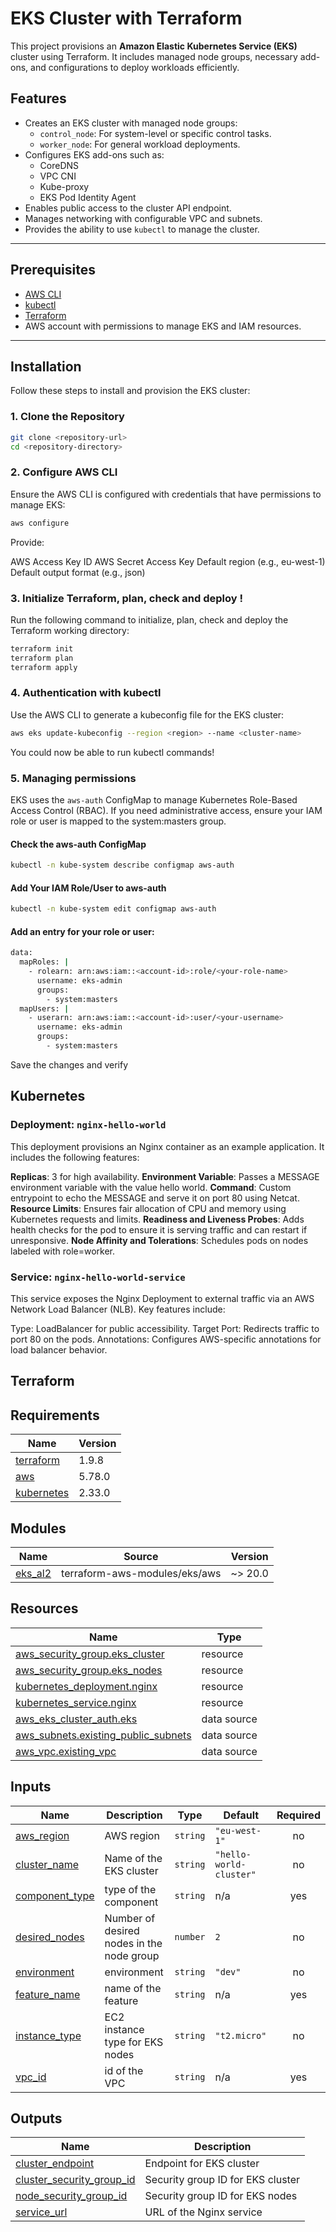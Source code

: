 <!-- BEGIN_TF_DOCS -->
# EKS Cluster with Terraform

This project provisions an **Amazon Elastic Kubernetes Service (EKS)** cluster using Terraform. It includes managed node groups, necessary add-ons, and configurations to deploy workloads efficiently.

## Features

- Creates an EKS cluster with managed node groups:
  - `control_node`: For system-level or specific control tasks.
  - `worker_node`: For general workload deployments.
- Configures EKS add-ons such as:
  - CoreDNS
  - VPC CNI
  - Kube-proxy
  - EKS Pod Identity Agent
- Enables public access to the cluster API endpoint.
- Manages networking with configurable VPC and subnets.
- Provides the ability to use `kubectl` to manage the cluster.

---

## Prerequisites

- [AWS CLI](https://docs.aws.amazon.com/cli/latest/userguide/install-cliv2.html)
- [kubectl](https://kubernetes.io/docs/tasks/tools/install-kubectl/)
- [Terraform](https://developer.hashicorp.com/terraform/tutorials/aws-get-started/install-cli)
- AWS account with permissions to manage EKS and IAM resources.

---

## Installation

Follow these steps to install and provision the EKS cluster:

### 1. Clone the Repository

```bash
git clone <repository-url>
cd <repository-directory>
```

### 2. Configure AWS CLI

Ensure the AWS CLI is configured with credentials that have permissions to manage EKS:
```bash
aws configure
```
Provide:

AWS Access Key ID
AWS Secret Access Key
Default region (e.g., eu-west-1)
Default output format (e.g., json)

### 3. Initialize Terraform, plan, check and deploy !

Run the following command to initialize, plan, check and deploy the Terraform working directory:
```bash
terraform init
terraform plan
terraform apply
```

### 4. Authentication with kubectl
Use the AWS CLI to generate a kubeconfig file for the EKS cluster:
```bash
aws eks update-kubeconfig --region <region> --name <cluster-name>
```

You could now be able to run kubectl commands!

### 5. Managing permissions

EKS uses the `aws-auth` ConfigMap to manage Kubernetes Role-Based Access Control (RBAC). If you need administrative access, ensure your IAM role or user is mapped to the system:masters group.

#### Check the aws-auth ConfigMap
```bash
kubectl -n kube-system describe configmap aws-auth
```

#### Add Your IAM Role/User to aws-auth
```bash
kubectl -n kube-system edit configmap aws-auth
```

#### Add an entry for your role or user:
```bash
data:
  mapRoles: |
    - rolearn: arn:aws:iam::<account-id>:role/<your-role-name>
      username: eks-admin
      groups:
        - system:masters
  mapUsers: |
    - userarn: arn:aws:iam::<account-id>:user/<your-username>
      username: eks-admin
      groups:
        - system:masters
```
Save the changes and verify

## Kubernetes
### Deployment: `nginx-hello-world`
This deployment provisions an Nginx container as an example application. It includes the following features:

**Replicas**: 3 for high availability.
**Environment Variable**: Passes a MESSAGE environment variable with the value hello world.
**Command**: Custom entrypoint to echo the MESSAGE and serve it on port 80 using Netcat.
**Resource Limits**: Ensures fair allocation of CPU and memory using Kubernetes requests and limits.
**Readiness and Liveness Probes**: Adds health checks for the pod to ensure it is serving traffic and can restart if unresponsive.
**Node Affinity and Tolerations**: Schedules pods on nodes labeled with role=worker.

### Service: `nginx-hello-world-service`
This service exposes the Nginx Deployment to external traffic via an AWS Network Load Balancer (NLB). Key features include:

Type: LoadBalancer for public accessibility.
Target Port: Redirects traffic to port 80 on the pods.
Annotations: Configures AWS-specific annotations for load balancer behavior.

## Terraform

## Requirements

| Name | Version |
|------|---------|
| <a name="requirement_terraform"></a> [terraform](#requirement\_terraform) | 1.9.8 |
| <a name="requirement_aws"></a> [aws](#requirement\_aws) | 5.78.0 |
| <a name="requirement_kubernetes"></a> [kubernetes](#requirement\_kubernetes) | 2.33.0 |

## Modules

| Name | Source | Version |
|------|--------|---------|
| <a name="module_eks_al2"></a> [eks\_al2](#module\_eks\_al2) | terraform-aws-modules/eks/aws | ~> 20.0 |

## Resources

| Name | Type |
|------|------|
| [aws_security_group.eks_cluster](https://registry.terraform.io/providers/hashicorp/aws/5.78.0/docs/resources/security_group) | resource |
| [aws_security_group.eks_nodes](https://registry.terraform.io/providers/hashicorp/aws/5.78.0/docs/resources/security_group) | resource |
| [kubernetes_deployment.nginx](https://registry.terraform.io/providers/hashicorp/kubernetes/2.33.0/docs/resources/deployment) | resource |
| [kubernetes_service.nginx](https://registry.terraform.io/providers/hashicorp/kubernetes/2.33.0/docs/resources/service) | resource |
| [aws_eks_cluster_auth.eks](https://registry.terraform.io/providers/hashicorp/aws/5.78.0/docs/data-sources/eks_cluster_auth) | data source |
| [aws_subnets.existing_public_subnets](https://registry.terraform.io/providers/hashicorp/aws/5.78.0/docs/data-sources/subnets) | data source |
| [aws_vpc.existing_vpc](https://registry.terraform.io/providers/hashicorp/aws/5.78.0/docs/data-sources/vpc) | data source |

## Inputs

| Name | Description | Type | Default | Required |
|------|-------------|------|---------|:--------:|
| <a name="input_aws_region"></a> [aws\_region](#input\_aws\_region) | AWS region | `string` | `"eu-west-1"` | no |
| <a name="input_cluster_name"></a> [cluster\_name](#input\_cluster\_name) | Name of the EKS cluster | `string` | `"hello-world-cluster"` | no |
| <a name="input_component_type"></a> [component\_type](#input\_component\_type) | type of the component | `string` | n/a | yes |
| <a name="input_desired_nodes"></a> [desired\_nodes](#input\_desired\_nodes) | Number of desired nodes in the node group | `number` | `2` | no |
| <a name="input_environment"></a> [environment](#input\_environment) | environment | `string` | `"dev"` | no |
| <a name="input_feature_name"></a> [feature\_name](#input\_feature\_name) | name of the feature | `string` | n/a | yes |
| <a name="input_instance_type"></a> [instance\_type](#input\_instance\_type) | EC2 instance type for EKS nodes | `string` | `"t2.micro"` | no |
| <a name="input_vpc_id"></a> [vpc\_id](#input\_vpc\_id) | id of the VPC | `string` | n/a | yes |

## Outputs

| Name | Description |
|------|-------------|
| <a name="output_cluster_endpoint"></a> [cluster\_endpoint](#output\_cluster\_endpoint) | Endpoint for EKS cluster |
| <a name="output_cluster_security_group_id"></a> [cluster\_security\_group\_id](#output\_cluster\_security\_group\_id) | Security group ID for EKS cluster |
| <a name="output_node_security_group_id"></a> [node\_security\_group\_id](#output\_node\_security\_group\_id) | Security group ID for EKS nodes |
| <a name="output_service_url"></a> [service\_url](#output\_service\_url) | URL of the Nginx service |
<!-- END_TF_DOCS -->